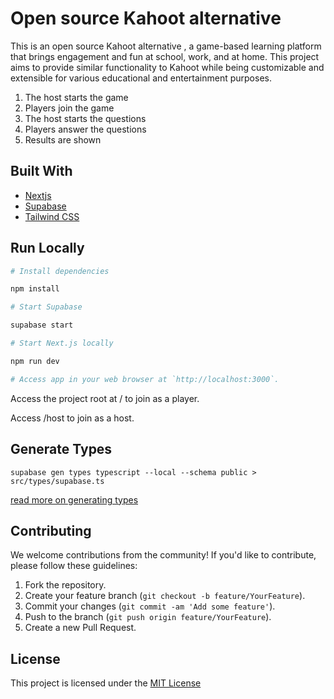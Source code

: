 # Open source Kahoot alternative

This is an open source Kahoot alternative , a game-based learning platform that brings engagement and fun at school, work, and at home.
This project aims to provide similar functionality to Kahoot while being customizable and extensible for various educational and entertainment purposes.

1. The host starts the game
1. Players join the game
1. The host starts the questions
1. Players answer the questions
1. Results are shown

## Built With

- [Nextjs](https://nextjs.org/)
- [Supabase](https://supabase.com/)
- [Tailwind CSS](https://tailwindcss.com/)

## Run Locally

```sh
# Install dependencies

npm install

# Start Supabase

supabase start

# Start Next.js locally

npm run dev

# Access app in your web browser at `http://localhost:3000`.

```

Access the project root at / to join as a player.

Access /host to join as a host.

## Generate Types

`supabase gen types typescript --local --schema public > src/types/supabase.ts`

[read more on generating types](https://supabase.com/docs/guides/api/rest/generating-types)

## Contributing

We welcome contributions from the community! If you'd like to contribute, please follow these guidelines:

1. Fork the repository.
2. Create your feature branch (`git checkout -b feature/YourFeature`).
3. Commit your changes (`git commit -am 'Add some feature'`).
4. Push to the branch (`git push origin feature/YourFeature`).
5. Create a new Pull Request.

## License

This project is licensed under the [MIT License](https://choosealicense.com/licenses/mit/)
